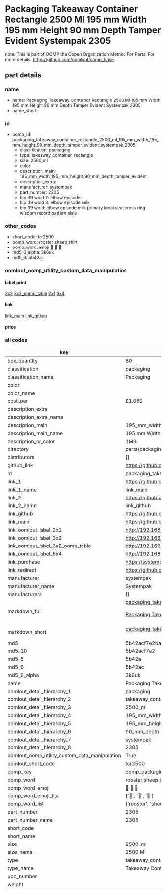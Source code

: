 # Packaging Takeaway Container Rectangle 2500 Ml 195 mm Width 195 mm Height 90 mm Depth Tamper Evident Systempak 2305  

note: This is part of OOMP the Oopen Organization Method For Parts. For more details: https://github.com/oomlout/oomp_base

##  part details
  







### name
* name: Packaging Takeaway Container Rectangle 2500 Ml 195 mm Width 195 mm Height 90 mm Depth Tamper Evident Systempak 2305
* name_short: 
### id
* oomp_id: packaging_takeaway_container_rectangle_2500_ml_195_mm_width_195_mm_height_90_mm_depth_tamper_evident_systempak_2305
  * classification: packaging
  * type: takeaway_container_rectangle
  * size: 2500_ml
  * color: 
  * description_main: 195_mm_width_195_mm_height_90_mm_depth_tamper_evident
  * description_extra: 
  * manufacturer: systempak
  * part_number: 2305
  * bip 39 word 2: elbow episode
  * bip 39 word 3: elbow episode milk
  * bip 39 word: elbow episode milk primary local seat cross ring wisdom record pattern aisle

### other_codes
* short_code: tcr2500
* oomp_word: rooster sheep shirt
* oomp_word_emoji :rooster: :sheep: :shirt:
* md5_6_alpha: 3k6uk
* md5_6: 5b42ac






### oomlout_oomp_utility_custom_data_manipulation
#### label print
[3x2](http://192.168.1.245:1112/?label=oomp%203k6uk)
[3x2_oomp_table](http://192.168.1.108:1112/?label=oomp%203k6uk)
[2x1](http://192.168.1.242:1112/?label=oomp%203k6uk)
[6x4](http://192.168.1.55:1112/?label=oomp%203k6uk)    

#### link

[link_main](https://github.com/oomlout/oomlout_oomp_version_1_messy/tree/main/parts/packaging_takeaway_container_rectangle_2500_ml_195_mm_width_195_mm_height_90_mm_depth_tamper_evident_systempak_2305) [link_github](https://github.com/oomlout/oomlout_oomp_version_1_messy/tree/main/parts/packaging_takeaway_container_rectangle_2500_ml_195_mm_width_195_mm_height_90_mm_depth_tamper_evident_systempak_2305)                             

#### price







### all codes 
| key | value |  
| --- | --- |  
| box_quantity | 80 |  
| classification | packaging |  
| classification_name | Packaging |  
| color |  |  
| color_name |  |  
| cost_per | £1.062 |  
| description_extra |  |  
| description_extra_name |  |  
| description_main | 195_mm_width_195_mm_height_90_mm_depth_tamper_evident |  
| description_main_name | 195 mm Width 195 mm Height 90 mm Depth Tamper Evident |  
| description_or_color | 1M9 |  
| directory | parts/packaging_takeaway_container_rectangle_2500_ml_195_mm_width_195_mm_height_90_mm_depth_tamper_evident_systempak_2305 |  
| distributors | [] |  
| github_link | https://github.com/oomlout/oomlout_oomp_part_src/tree/main/parts/packaging_takeaway_container_rectangle_2500_ml_195_mm_width_195_mm_height_90_mm_depth_tamper_evident_systempak_2305 |  
| id | packaging_takeaway_container_rectangle_2500_ml_195_mm_width_195_mm_height_90_mm_depth_tamper_evident_systempak_2305 |  
| link_1 | https://github.com/oomlout/oomlout_oomp_version_1_messy/tree/main/parts/packaging_takeaway_container_rectangle_2500_ml_195_mm_width_195_mm_height_90_mm_depth_tamper_evident_systempak_2305 |  
| link_1_name | link_main |  
| link_2 | https://github.com/oomlout/oomlout_oomp_version_1_messy/tree/main/parts/packaging_takeaway_container_rectangle_2500_ml_195_mm_width_195_mm_height_90_mm_depth_tamper_evident_systempak_2305 |  
| link_2_name | link_github |  
| link_github | https://github.com/oomlout/oomlout_oomp_version_1_messy/tree/main/parts/packaging_takeaway_container_rectangle_2500_ml_195_mm_width_195_mm_height_90_mm_depth_tamper_evident_systempak_2305 |  
| link_main | https://github.com/oomlout/oomlout_oomp_version_1_messy/tree/main/parts/packaging_takeaway_container_rectangle_2500_ml_195_mm_width_195_mm_height_90_mm_depth_tamper_evident_systempak_2305 |  
| link_oomlout_label_2x1 | http://192.168.1.242:1112/?label=oomp%203k6uk |  
| link_oomlout_label_3x2 | http://192.168.1.245:1112/?label=oomp%203k6uk |  
| link_oomlout_label_3x2_oomp_table | http://192.168.1.108:1112/?label=oomp%203k6uk |  
| link_oomlout_label_6x4 | http://192.168.1.55:1112/?label=oomp%203k6uk |  
| link_purchase | https://systempak.net/product/2500ml-square-tamper-evident-containers-and-lids/ |  
| link_redirect | https://github.com/oomlout/oomlout_oomp_version_1_messy/tree/main/parts/packaging_takeaway_container_rectangle_2500_ml_195_mm_width_195_mm_height_90_mm_depth_tamper_evident_systempak_2305 |  
| manufacturer | systempak |  
| manufacturer_name | Systempak |  
| manufacturers | [] |  
| markdown_full | [packaging_takeaway_container_rectangle_2500_ml_195_mm_width_195_mm_height_90_mm_depth_tamper_evident_systempak_2305](none)<br>[](none)<br>[Packaging Takeaway Container Rectangle 2500 Ml 195 Mm Width 195 Mm Height 90 Mm Depth Tamper Evident Systempak 2305](none)<br><br> |  
| markdown_short | [packaging_takeaway_container_rectangle_2500_ml_195_mm_width_195_mm_height_90_mm_depth_tamper_evident_systempak_2305](none)<br><br> |  
| md5 | 5b42acf7e2ba06830941aaab1912fa39 |  
| md5_10 | 5b42acf7e2 |  
| md5_5 | 5b42a |  
| md5_6 | 5b42ac |  
| md5_6_alpha | 3k6uk |  
| name | Packaging Takeaway Container Rectangle 2500 Ml 195 mm Width 195 mm Height 90 mm Depth Tamper Evident Systempak 2305 |  
| oomlout_detail_hierarchy_1 | packaging |  
| oomlout_detail_hierarchy_2 | takeaway_container_rectangle |  
| oomlout_detail_hierarchy_3 | 2500_ml |  
| oomlout_detail_hierarchy_4 | 195_mm_width |  
| oomlout_detail_hierarchy_5 | 195_mm_height |  
| oomlout_detail_hierarchy_6 | 90_mm_depth |  
| oomlout_detail_hierarchy_7 | systempak |  
| oomlout_detail_hierarchy_8 | 2305 |  
| oomlout_oomp_utility_custom_data_manipulation | True |  
| oomlout_short_code | tcr2500 |  
| oomp_key | oomp_packaging_takeaway_container_rectangle_2500_ml_195_mm_width_195_mm_height_90_mm_depth_tamper_evident_systempak_2305 |  
| oomp_word | rooster sheep shirt |  
| oomp_word_emoji | :rooster: :sheep: :shirt: |  
| oomp_word_emoji_list | [':rooster:', ':sheep:', ':shirt:'] |  
| oomp_word_list | ['rooster', 'sheep', 'shirt'] |  
| part_number | 2305 |  
| part_number_name | 2305 |  
| short_code |  |  
| short_name |  |  
| size | 2500_ml |  
| size_name | 2500 Ml |  
| type | takeaway_container_rectangle |  
| type_name | Takeaway Container Rectangle |  
| upc_number |  |  
| weight |  |  
